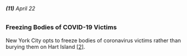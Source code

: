 ###### **(11)** April 22

### Freezing Bodies of COVID-19 Victims

New York City opts to freeze bodies of coronavirus victims rather than burying them on Hart Island [[2]](https://abcnews.go.com/US/News/timeline-100-days-york-gov-andrew-cuomos-covid/story?id=71292880).